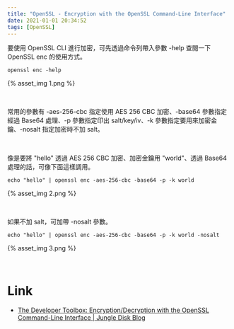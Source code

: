 ```yaml
---
title: "OpenSSL - Encryption with the OpenSSL Command-Line Interface"
date: 2021-01-01 20:34:52
tags: [OpenSSL]
---
```


要使用 OpenSSL CLI 進行加密，可先透過命令列帶入參數 -help 查閱一下 OpenSSL enc 的使用方式。  

<!-- More -->

    openssl enc -help

{% asset_img 1.png %}

</br>


常用的參數有 -aes-256-cbc 指定使用 AES 256 CBC 加密、-base64 參數指定經過 Base64 處理、-p 參數指定印出 salt/key/iv、-k 參數指定要用來加密金鑰、-nosalt 指定加密時不加 salt。  

</br>


像是要將 "hello" 透過 AES 256 CBC 加密、加密金鑰用 "world"、透過 Base64 處理的話，可像下面這樣調用。  

    echo "hello" | openssl enc -aes-256-cbc -base64 -p -k world

{% asset_img 2.png %}

</br>


如果不加 salt，可加帶 -nosalt 參數。  

    echo "hello" | openssl enc -aes-256-cbc -base64 -p -k world -nosalt

{% asset_img 3.png %}

</br>


Link
====
* [The Developer Toolbox: Encryption/Decryption with the OpenSSL Command-Line Interface | Jungle Disk Blog](https://www.jungledisk.com/blog/2018/06/04/the-developer-toolbox-encryption-decryption-with-openssl-command-line-interface/)
